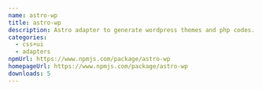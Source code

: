 ```yaml
---
name: astro-wp
title: astro-wp
description: Astro adapter to generate wordpress themes and php codes.
categories:
  - css+ui
  - adapters
npmUrl: https://www.npmjs.com/package/astro-wp
homepageUrl: https://www.npmjs.com/package/astro-wp
downloads: 5
---
```

